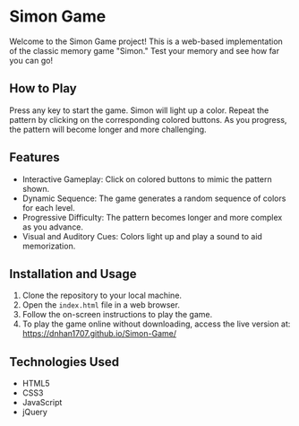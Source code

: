 
<h1>Simon Game</h1>
<p>Welcome to the Simon Game project! This is a web-based implementation of the classic memory game "Simon."
  Test your memory and see how far you can go!</p>

<h2>How to Play</h2>
<p>Press any key to start the game. Simon will light up a color. Repeat the pattern by clicking on the
  corresponding colored buttons. As you progress, the pattern will become longer and more challenging.</p>

<h2>Features</h2>
<ul>
  <li>Interactive Gameplay: Click on colored buttons to mimic the pattern shown.</li>
  <li>Dynamic Sequence: The game generates a random sequence of colors for each level.</li>
  <li>Progressive Difficulty: The pattern becomes longer and more complex as you advance.</li>
  <li>Visual and Auditory Cues: Colors light up and play a sound to aid memorization.</li>
</ul>

<h2>Installation and Usage</h2>
<ol>
  <li>Clone the repository to your local machine.</li>
  <li>Open the <code>index.html</code> file in a web browser.</li>
  <li>Follow the on-screen instructions to play the game.</li>
  <li>To play the game online without downloading, access the live version at:
    <a href="https://dnhan1707.github.io/Simon-Game/" target="_blank">https://dnhan1707.github.io/Simon-Game/</a>
  </li>
</ol>


<h2>Technologies Used</h2>
<ul>
  <li>HTML5</li>
  <li>CSS3</li>
  <li>JavaScript</li>
  <li>jQuery</li>
</ul>


